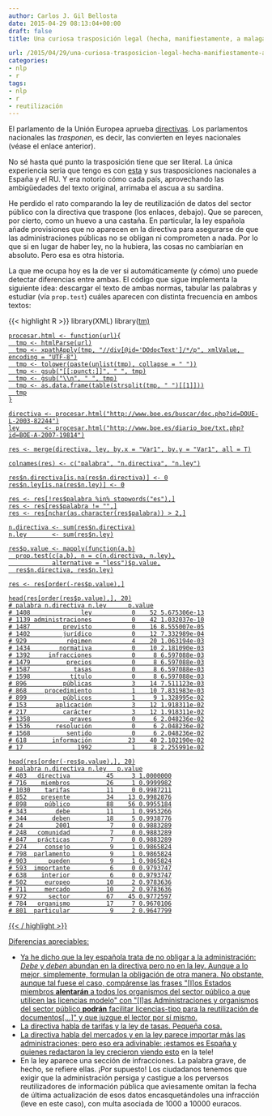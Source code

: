 ```yaml
---
author: Carlos J. Gil Bellosta
date: 2015-04-29 08:13:04+00:00
draft: false
title: Una curiosa trasposición legal (hecha, manifiestamente, a malagana)

url: /2015/04/29/una-curiosa-trasposicion-legal-hecha-manifiestamente-a-malagana/
categories:
- nlp
- r
tags:
- nlp
- r
- reutilización
---
```


El parlamento de la Unión Europea aprueba [directivas](http://es.wikipedia.org/wiki/Directiva_%28Derecho_de_la_Uni%C3%B3n_Europea%29). Los parlamentos nacionales las _trasponen_, es decir, las convierten en leyes nacionales (véase el enlace anterior).

No sé hasta qué punto la trasposición tiene que ser literal. La única experiencia seria que tengo es con [esta](http://en.wikipedia.org/wiki/Capital_Requirements_Directive) y sus trasposiciones nacionales a España y el RU. Y era notorio cómo cada país, aprovechando las ambigüedades del texto original, arrimaba el ascua a su sardina.

He perdido el rato comparando la ley de reutilización de datos del sector público con la directiva que traspone (los enlaces, debajo). Que se parecen, por cierto, como un huevo a una castaña. En particular, la ley española añade provisiones que no aparecen en la directiva para asegurarse de que las administraciones públicas no se obligan ni comprometen a nada. Por lo que si en lugar de haber ley, no la hubiera, las cosas no cambiarían en absoluto. Pero esa es otra historia.

La que me ocupa hoy es la de ver si automáticamente (y cómo) uno puede detectar diferencias entre ambas. El código que sigue implementa la siguiente idea: descargar el texto de ambas normas, tabular las palabras y estudiar (vía `prop.test`) cuáles aparecen con distinta frecuencia en ambos textos:

{{< highlight R >}}
    library(XML)
    library(<a href="http://inside-r.org/packages/cran/tm">tm)

    procesar.html <- function(url){
      tmp <- htmlParse(url)
      tmp <- xpathApply(tmp, "//div[@id='DOdocText']/*/p", xmlValue, encoding = "UTF-8")
      tmp <- tolower(paste(unlist(tmp), collapse = " "))
      tmp <- gsub("[[:punct:]]", " ", tmp)
      tmp <- gsub("\\n", " ", tmp)
      tmp <- as.data.frame(table(strsplit(tmp, " ")[[1]]))
      tmp
    }

    directiva <- procesar.html("http://www.boe.es/buscar/doc.php?id=DOUE-L-2003-82244")
    ley       <- procesar.html("http://www.boe.es/diario_boe/txt.php?id=BOE-A-2007-19814")

    res <- merge(directiva, ley, by.x = "Var1", by.y = "Var1", all = T)

    colnames(res) <- c("palabra", "n.directiva", "n.ley")

    res$n.directiva[is.na(res$n.directiva)] <- 0
    res$n.ley[is.na(res$n.ley)] <- 0

    res <- res[!res$palabra %in% stopwords("es"),]
    res <- res[res$palabra != "",]
    res <- res[nchar(as.character(res$palabra)) > 2,]

    n.directiva <- sum(res$n.directiva)
    n.ley       <- sum(res$n.ley)

    res$p.value <- mapply(function(a,b)
      prop.test(c(a,b), n = c(n.directiva, n.ley),
                alternative = "less")$p.value,
      res$n.directiva, res$n.ley)

    res <- res[order(-res$p.value),]

    head(res[order(res$p.value),], 20)
    # palabra n.directiva n.ley      p.value
    # 1408              ley           0    52 5.675306e-13
    # 1139 administraciones           0    42 1.032037e-10
    # 1487         previsto           0    16 8.555007e-05
    # 1402         jurídico           0    12 7.332989e-04
    # 929           régimen           4    20 1.063194e-03
    # 1434        normativa           0    10 2.181090e-03
    # 1392     infracciones           0     8 6.597088e-03
    # 1479          precios           0     8 6.597088e-03
    # 1587            tasas           0     8 6.597088e-03
    # 1598           título           0     8 6.597088e-03
    # 896          públicas           3    14 7.511123e-03
    # 868     procedimiento           1    10 7.831983e-03
    # 899          públicos           1     9 1.328995e-02
    # 153        aplicación           3    12 1.918311e-02
    # 217          carácter           3    12 1.918311e-02
    # 1358           graves           0     6 2.048236e-02
    # 1536       resolución           0     6 2.048236e-02
    # 1568          sentido           0     6 2.048236e-02
    # 618       información          23    40 2.102190e-02
    # 17               1992           1     8 2.255991e-02

    head(res[order(-res$p.value),], 20)
    # palabra n.directiva n.ley   p.value
    # 403   directiva          45     3 1.0000000
    # 716    miembros          26     1 0.9999982
    # 1030    tarifas          11     0 0.9987211
    # 852    presente          34    13 0.9982876
    # 898     público          88    56 0.9955184
    # 343        debe          11     1 0.9953266
    # 344       deben          18     5 0.9938776
    # 24         2001           7     0 0.9883289
    # 248   comunidad           7     0 0.9883289
    # 847   prácticas           7     0 0.9883289
    # 274     consejo           9     1 0.9865824
    # 798  parlamento           9     1 0.9865824
    # 903      pueden           9     1 0.9865824
    # 593  importante           6     0 0.9793747
    # 638    interior           6     0 0.9793747
    # 502     europeo          10     2 0.9783636
    # 711     mercado          10     2 0.9783636
    # 972      sector          67    45 0.9772597
    # 784   organismo          17     7 0.9670106
    # 801  particular           9     2 0.9647799
{{< / highlight >}}

Diferencias apreciables:

* Ya he dicho que la ley española trata de no obligar a la administración: _Debe_ y _deben_ abundan en la directiva pero no en la ley. Aunque a lo mejor, simplemente, formulan la obligación de otra manera. No obstante, aunque tal fuese el caso, compárense las frases "[l]os Estados miembros **alentarán** a todos los organismos del sector público a que utilicen las licencias modelo" con "[l]as Administraciones y organismos del sector público **podrán** facilitar licencias-tipo para la reutilización de documentos[...]" y que juzgue el lector por sí mismo.
* La directiva habla de tarifas y la ley de tasas. Pequeña cosa.
* La directiva habla del mercados y en la ley parece importar más las administraciones; pero eso era adivinable: ¡estamos es España y quienes redactaron la ley crecieron viendo [esto](https://www.youtube.com/watch?v=Pqd6Ue44X94) en la tele!
* En la ley aparece una sección de infracciones. La palabra grave, de hecho, se refiere ellas. ¡Por supuesto! Los ciudadanos tenemos que exigir que la administración persiga y castigue a los perversos reutilizadores de información pública que aviesamente omitan la fecha de última actualización de esos datos encasquetándoles una infracción (leve en este caso), con multa asociada de 1000 a 10000 euracos.

